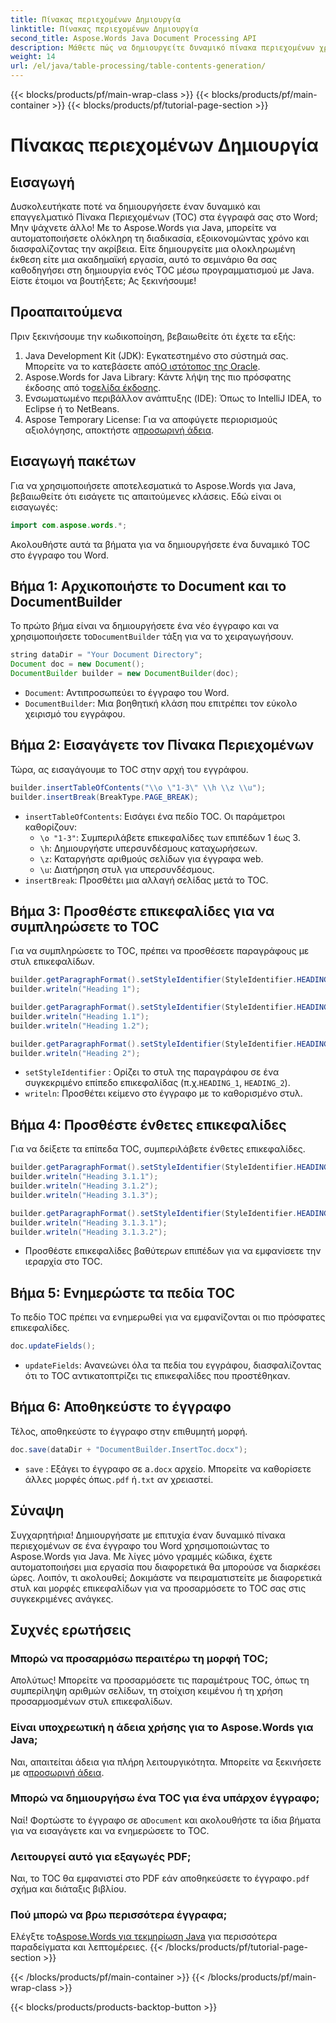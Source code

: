 ```yaml
---
title: Πίνακας περιεχομένων Δημιουργία
linktitle: Πίνακας περιεχομένων Δημιουργία
second_title: Aspose.Words Java Document Processing API
description: Μάθετε πώς να δημιουργείτε δυναμικό πίνακα περιεχομένων χρησιμοποιώντας το Aspose.Words για Java. Κύρια δημιουργία TOC με βήμα προς βήμα καθοδήγηση και παραδείγματα πηγαίου κώδικα.
weight: 14
url: /el/java/table-processing/table-contents-generation/
---
```


{{< blocks/products/pf/main-wrap-class >}}
{{< blocks/products/pf/main-container >}}
{{< blocks/products/pf/tutorial-page-section >}}

# Πίνακας περιεχομένων Δημιουργία

## Εισαγωγή

Δυσκολευτήκατε ποτέ να δημιουργήσετε έναν δυναμικό και επαγγελματικό Πίνακα Περιεχομένων (TOC) στα έγγραφά σας στο Word; Μην ψάχνετε άλλο! Με το Aspose.Words για Java, μπορείτε να αυτοματοποιήσετε ολόκληρη τη διαδικασία, εξοικονομώντας χρόνο και διασφαλίζοντας την ακρίβεια. Είτε δημιουργείτε μια ολοκληρωμένη έκθεση είτε μια ακαδημαϊκή εργασία, αυτό το σεμινάριο θα σας καθοδηγήσει στη δημιουργία ενός TOC μέσω προγραμματισμού με Java. Είστε έτοιμοι να βουτήξετε; Ας ξεκινήσουμε!

## Προαπαιτούμενα

Πριν ξεκινήσουμε την κωδικοποίηση, βεβαιωθείτε ότι έχετε τα εξής:

1.  Java Development Kit (JDK): Εγκατεστημένο στο σύστημά σας. Μπορείτε να το κατεβάσετε από[Ο ιστότοπος της Oracle](https://www.oracle.com/java/technologies/javase-downloads.html).
2.  Aspose.Words for Java Library: Κάντε λήψη της πιο πρόσφατης έκδοσης από το[σελίδα έκδοσης](https://releases.aspose.com/words/java/).
3. Ενσωματωμένο περιβάλλον ανάπτυξης (IDE): Όπως το IntelliJ IDEA, το Eclipse ή το NetBeans.
4.  Aspose Temporary License: Για να αποφύγετε περιορισμούς αξιολόγησης, αποκτήστε α[προσωρινή άδεια](https://purchase.aspose.com/temporary-license/).

## Εισαγωγή πακέτων

Για να χρησιμοποιήσετε αποτελεσματικά το Aspose.Words για Java, βεβαιωθείτε ότι εισάγετε τις απαιτούμενες κλάσεις. Εδώ είναι οι εισαγωγές:

```java
import com.aspose.words.*;
```

Ακολουθήστε αυτά τα βήματα για να δημιουργήσετε ένα δυναμικό TOC στο έγγραφο του Word.

## Βήμα 1: Αρχικοποιήστε το Document και το DocumentBuilder

 Το πρώτο βήμα είναι να δημιουργήσετε ένα νέο έγγραφο και να χρησιμοποιήσετε το`DocumentBuilder` τάξη για να το χειραγωγήσουν.


```java
string dataDir = "Your Document Directory";
Document doc = new Document();
DocumentBuilder builder = new DocumentBuilder(doc);
```

- `Document`: Αντιπροσωπεύει το έγγραφο του Word.
- `DocumentBuilder`: Μια βοηθητική κλάση που επιτρέπει τον εύκολο χειρισμό του εγγράφου.

## Βήμα 2: Εισαγάγετε τον Πίνακα Περιεχομένων

Τώρα, ας εισαγάγουμε το TOC στην αρχή του εγγράφου.


```java
builder.insertTableOfContents("\\o \"1-3\" \\h \\z \\u");
builder.insertBreak(BreakType.PAGE_BREAK);
```

- `insertTableOfContents`: Εισάγει ένα πεδίο TOC. Οι παράμετροι καθορίζουν:
  - `\o "1-3"`: Συμπεριλάβετε επικεφαλίδες των επιπέδων 1 έως 3.
  - `\h`: Δημιουργήστε υπερσυνδέσμους καταχωρήσεων.
  - `\z`: Καταργήστε αριθμούς σελίδων για έγγραφα web.
  - `\u`: Διατήρηση στυλ για υπερσυνδέσμους.
- `insertBreak`: Προσθέτει μια αλλαγή σελίδας μετά το TOC.

## Βήμα 3: Προσθέστε επικεφαλίδες για να συμπληρώσετε το TOC

Για να συμπληρώσετε το TOC, πρέπει να προσθέσετε παραγράφους με στυλ επικεφαλίδων.


```java
builder.getParagraphFormat().setStyleIdentifier(StyleIdentifier.HEADING_1);
builder.writeln("Heading 1");

builder.getParagraphFormat().setStyleIdentifier(StyleIdentifier.HEADING_2);
builder.writeln("Heading 1.1");
builder.writeln("Heading 1.2");

builder.getParagraphFormat().setStyleIdentifier(StyleIdentifier.HEADING_1);
builder.writeln("Heading 2");
```

- `setStyleIdentifier` : Ορίζει το στυλ της παραγράφου σε ένα συγκεκριμένο επίπεδο επικεφαλίδας (π.χ.`HEADING_1`, `HEADING_2`).
- `writeln`: Προσθέτει κείμενο στο έγγραφο με το καθορισμένο στυλ.

## Βήμα 4: Προσθέστε ένθετες επικεφαλίδες

Για να δείξετε τα επίπεδα TOC, συμπεριλάβετε ένθετες επικεφαλίδες.


```java
builder.getParagraphFormat().setStyleIdentifier(StyleIdentifier.HEADING_3);
builder.writeln("Heading 3.1.1");
builder.writeln("Heading 3.1.2");
builder.writeln("Heading 3.1.3");

builder.getParagraphFormat().setStyleIdentifier(StyleIdentifier.HEADING_4);
builder.writeln("Heading 3.1.3.1");
builder.writeln("Heading 3.1.3.2");
```

- Προσθέστε επικεφαλίδες βαθύτερων επιπέδων για να εμφανίσετε την ιεραρχία στο TOC.

## Βήμα 5: Ενημερώστε τα πεδία TOC

Το πεδίο TOC πρέπει να ενημερωθεί για να εμφανίζονται οι πιο πρόσφατες επικεφαλίδες.


```java
doc.updateFields();
```

- `updateFields`: Ανανεώνει όλα τα πεδία του εγγράφου, διασφαλίζοντας ότι το TOC αντικατοπτρίζει τις επικεφαλίδες που προστέθηκαν.

## Βήμα 6: Αποθηκεύστε το έγγραφο

Τέλος, αποθηκεύστε το έγγραφο στην επιθυμητή μορφή.


```java
doc.save(dataDir + "DocumentBuilder.InsertToc.docx");
```

- `save` : Εξάγει το έγγραφο σε a`.docx` αρχείο. Μπορείτε να καθορίσετε άλλες μορφές όπως`.pdf` ή`.txt` αν χρειαστεί.

## Σύναψη

Συγχαρητήρια! Δημιουργήσατε με επιτυχία έναν δυναμικό πίνακα περιεχομένων σε ένα έγγραφο του Word χρησιμοποιώντας το Aspose.Words για Java. Με λίγες μόνο γραμμές κώδικα, έχετε αυτοματοποιήσει μια εργασία που διαφορετικά θα μπορούσε να διαρκέσει ώρες. Λοιπόν, τι ακολουθεί; Δοκιμάστε να πειραματιστείτε με διαφορετικά στυλ και μορφές επικεφαλίδων για να προσαρμόσετε το TOC σας στις συγκεκριμένες ανάγκες.

## Συχνές ερωτήσεις

### Μπορώ να προσαρμόσω περαιτέρω τη μορφή TOC;
Απολύτως! Μπορείτε να προσαρμόσετε τις παραμέτρους TOC, όπως τη συμπερίληψη αριθμών σελίδων, τη στοίχιση κειμένου ή τη χρήση προσαρμοσμένων στυλ επικεφαλίδων.

### Είναι υποχρεωτική η άδεια χρήσης για το Aspose.Words για Java;
 Ναι, απαιτείται άδεια για πλήρη λειτουργικότητα. Μπορείτε να ξεκινήσετε με α[προσωρινή άδεια](https://purchase.aspose.com/temporary-license/).

### Μπορώ να δημιουργήσω ένα TOC για ένα υπάρχον έγγραφο;
 Ναί! Φορτώστε το έγγραφο σε α`Document` και ακολουθήστε τα ίδια βήματα για να εισαγάγετε και να ενημερώσετε το TOC.

### Λειτουργεί αυτό για εξαγωγές PDF;
 Ναι, το TOC θα εμφανιστεί στο PDF εάν αποθηκεύσετε το έγγραφο`.pdf` σχήμα και διάταξις βιβλίου.

### Πού μπορώ να βρω περισσότερα έγγραφα;
 Ελέγξτε το[Aspose.Words για τεκμηρίωση Java](https://reference.aspose.com/words/java/) για περισσότερα παραδείγματα και λεπτομέρειες.
{{< /blocks/products/pf/tutorial-page-section >}}

{{< /blocks/products/pf/main-container >}}
{{< /blocks/products/pf/main-wrap-class >}}

{{< blocks/products/products-backtop-button >}}
